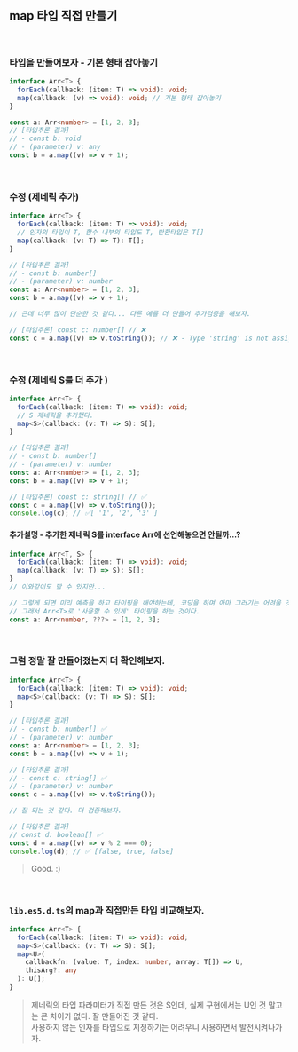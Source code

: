 ## map 타입 직접 만들기

<br />

### 타입을 만들어보자 - 기본 형태 잡아놓기

```ts
interface Arr<T> {
  forEach(callback: (item: T) => void): void;
  map(callback: (v) => void): void; // 기본 형태 잡아놓기
}

const a: Arr<number> = [1, 2, 3];
// [타입추론 결과]
// - const b: void
// - (parameter) v: any
const b = a.map((v) => v + 1);
```

<br />

### 수정 (제네릭 추가)

```ts
interface Arr<T> {
  forEach(callback: (item: T) => void): void;
  // 인자의 타입이 T, 함수 내부의 타입도 T, 반환타입은 T[]
  map(callback: (v: T) => T): T[];
}

// [타입추론 결과]
// - const b: number[]
// - (parameter) v: number
const a: Arr<number> = [1, 2, 3];
const b = a.map((v) => v + 1);

// 근데 너무 많이 단순한 것 같다... 다른 예를 더 만들어 추가검증을 해보자.

// [타입추론] const c: number[] // ❌
const c = a.map((v) => v.toString()); // ❌ - Type 'string' is not assignable to type 'number'.ts(2322)
```

<br />

### 수정 (제네릭 S를 더 추가 )

```ts
interface Arr<T> {
  forEach(callback: (item: T) => void): void;
  // S 제네릭을 추가했다.
  map<S>(callback: (v: T) => S): S[];
}

// [타입추론 결과]
// - const b: number[]
// - (parameter) v: number
const a: Arr<number> = [1, 2, 3];
const b = a.map((v) => v + 1);

// [타입추론] const c: string[] // ✅
const c = a.map((v) => v.toString());
console.log(c); // ✅[ '1', '2', '3' ]

```

#### 추가설명 - 추가한 제네릭 S를 interface Arr에 선언해놓으면 안될까...?

```ts
interface Arr<T, S> {
  forEach(callback: (item: T) => void): void;
  map(callback: (v: T) => S): S[];
}
// 이와같이도 할 수 있지만...

// 그렇게 되면 미리 예측을 하고 타이핑을 해야하는데, 코딩을 하며 아마 그러기는 어려울 것이다.
// 그래서 Arr<T>로 '사용할 수 있게' 타이핑을 하는 것이다.
const a: Arr<number, ???> = [1, 2, 3];
```

<br />

### 그럼 정말 잘 만들어졌는지 더 확인해보자.

```ts
interface Arr<T> {
  forEach(callback: (item: T) => void): void;
  map<S>(callback: (v: T) => S): S[];
}

// [타입추론 결과]
// - const b: number[] ✅
// - (parameter) v: number
const a: Arr<number> = [1, 2, 3];
const b = a.map((v) => v + 1);

// [타입추론 결과]
// - const c: string[] ✅
// - (parameter) v: number
const c = a.map((v) => v.toString());

// 잘 되는 것 같다. 더 검증해보자.

// [타입추론 결과]
// const d: boolean[] ✅
const d = a.map((v) => v % 2 === 0);
console.log(d); // ✅ [false, true, false]
```

> Good. :)

<br />

### `lib.es5.d.ts`의 map과 직접만든 타입 비교해보자.

```ts
interface Arr<T> {
  forEach(callback: (item: T) => void): void;
  map<S>(callback: (v: T) => S): S[];
  map<U>(
    callbackfn: (value: T, index: number, array: T[]) => U,
    thisArg?: any
  ): U[];
}
```

> 제네릭의 타입 파라미터가 직접 만든 것은 S인데, 실제 구현에서는 U인 것 말고는 큰 차이가 없다. 잘 만들어진 것 같다.<br />
> 사용하지 않는 인자를 타입으로 지정하기는 어려우니 사용하면서 발전시켜나가자.
